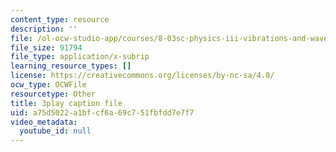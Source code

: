 ```yaml
---
content_type: resource
description: ''
file: /ol-ocw-studio-app/courses/8-03sc-physics-iii-vibrations-and-waves-fall-2016/a75d5022a1bfcf6a69c751fbfdd7e7f7_kKIQ1h9UuA.srt
file_size: 91794
file_type: application/x-subrip
learning_resource_types: []
license: https://creativecommons.org/licenses/by-nc-sa/4.0/
ocw_type: OCWFile
resourcetype: Other
title: 3play caption file
uid: a75d5022-a1bf-cf6a-69c7-51fbfdd7e7f7
video_metadata:
  youtube_id: null
---
```

